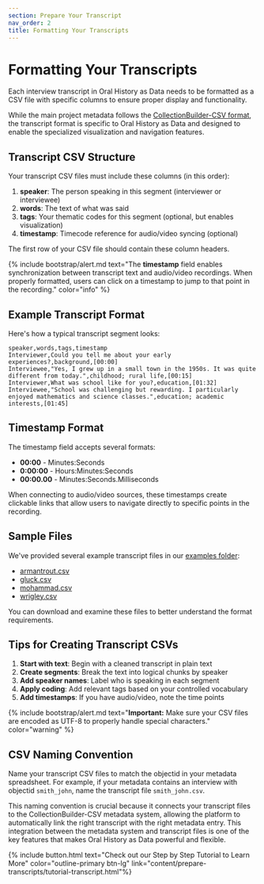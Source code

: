 ```yaml
---
section: Prepare Your Transcript
nav_order: 2
title: Formatting Your Transcripts
---
```


# Formatting Your Transcripts

Each interview transcript in Oral History as Data needs to be formatted as a CSV file with specific columns to ensure proper display and functionality. 

While the main project metadata follows the [CollectionBuilder-CSV format](https://collectionbuilder.github.io/cb-docs/docs/metadata/csv_metadata/), the transcript format is specific to Oral History as Data and designed to enable the specialized visualization and navigation features.

## Transcript CSV Structure

Your transcript CSV files must include these columns (in this order):

1. **speaker**: The person speaking in this segment (interviewer or interviewee)
2. **words**: The text of what was said
3. **tags**: Your thematic codes for this segment (optional, but enables visualization)
4. **timestamp**: Timecode reference for audio/video syncing (optional)

The first row of your CSV file should contain these column headers.

{% include bootstrap/alert.md text="The **timestamp** field enables synchronization between transcript text and audio/video recordings. When properly formatted, users can click on a timestamp to jump to that point in the recording." color="info" %}

## Example Transcript Format

Here's how a typical transcript segment looks:

```
speaker,words,tags,timestamp
Interviewer,Could you tell me about your early experiences?,background,[00:00]
Interviewee,"Yes, I grew up in a small town in the 1950s. It was quite different from today.",childhood; rural life,[00:15]
Interviewer,What was school like for you?,education,[01:32]
Interviewee,"School was challenging but rewarding. I particularly enjoyed mathematics and science classes.",education; academic interests,[01:45]
```

## Timestamp Format

The timestamp field accepts several formats:

- **00:00** - Minutes:Seconds
- **0:00:00** - Hours:Minutes:Seconds
- **00:00.00** - Minutes:Seconds.Milliseconds

When connecting to audio/video sources, these timestamps create clickable links that allow users to navigate directly to specific points in the recording.

## Sample Files

We've provided several example transcript files in our [examples folder](/examples/):

- [armantrout.csv](/examples/armantrout-transcript-example.csv)
- [gluck.csv](/examples/gluck-transcript-example.csv)
- [mohammad.csv](/examples/mohammad-transcript-example.csv)
- [wrigley.csv](/examples/wrigley-transcript-example.csv)

You can download and examine these files to better understand the format requirements.

## Tips for Creating Transcript CSVs

1. **Start with text**: Begin with a cleaned transcript in plain text
2. **Create segments**: Break the text into logical chunks by speaker
3. **Add speaker names**: Label who is speaking in each segment
4. **Apply coding**: Add relevant tags based on your controlled vocabulary
5. **Add timestamps**: If you have audio/video, note the time points

{% include bootstrap/alert.md text="**Important:** Make sure your CSV files are encoded as UTF-8 to properly handle special characters." color="warning" %}

## CSV Naming Convention

Name your transcript CSV files to match the objectid in your metadata spreadsheet. For example, if your metadata contains an interview with objectid `smith_john`, name the transcript file `smith_john.csv`.

This naming convention is crucial because it connects your transcript files to the CollectionBuilder-CSV metadata system, allowing the platform to automatically link the right transcript with the right metadata entry. This integration between the metadata system and transcript files is one of the key features that makes Oral History as Data powerful and flexible.

{% include button.html text="Check out our Step by Step Tutorial to Learn More" color="outline-primary btn-lg" link="content/prepare-transcripts/tutorial-transcript.html"%}